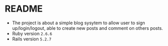 # README
* The project is about a simple blog sysytem to allow user to sign up/login/logout, able to create new posts and comment on others posts.
* Ruby version
 `2.6.6`
* Rails version
  `5.2.7`
